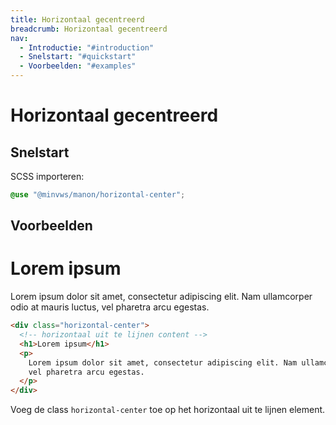 ```yaml
---
title: Horizontaal gecentreerd
breadcrumb: Horizontaal gecentreerd
nav:
  - Introductie: "#introduction"
  - Snelstart: "#quickstart"
  - Voorbeelden: "#examples"
---
```


<h1 id="introduction">Horizontaal gecentreerd</h1>

<h2 id="quick-start">Snelstart</h2>

SCSS importeren:

```scss
@use "@minvws/manon/horizontal-center";
```

<h2 id="examples">Voorbeelden</h2>

<div class="horizontal-center">
  <h1>Lorem ipsum</h1>
  <p>
    Lorem ipsum dolor sit amet, consectetur adipiscing elit. Nam ullamcorper odio at mauris
    luctus, vel pharetra arcu egestas.
  </p>
</div>

```html
<div class="horizontal-center">
  <!-- horizontaal uit te lijnen content -->
  <h1>Lorem ipsum</h1>
  <p>
    Lorem ipsum dolor sit amet, consectetur adipiscing elit. Nam ullamcorper odio at mauris luctus,
    vel pharetra arcu egestas.
  </p>
</div>
```

Voeg de class `horizontal-center` toe op het horizontaal uit te lijnen element.
